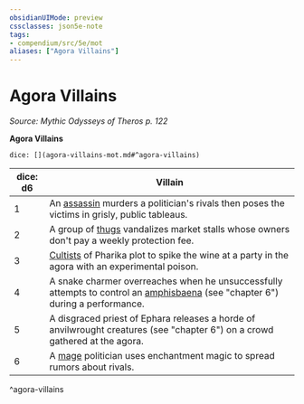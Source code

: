 ```yaml
---
obsidianUIMode: preview
cssclasses: json5e-note
tags:
- compendium/src/5e/mot
aliases: ["Agora Villains"]
---
```

# Agora Villains
*Source: Mythic Odysseys of Theros p. 122* 

**Agora Villains**

`dice: [](agora-villains-mot.md#^agora-villains)`

| dice: d6 | Villain |
|----------|---------|
| 1 | An [assassin](/Systems/5e/bestiary/humanoid/assassin.md) murders a politician's rivals then poses the victims in grisly, public tableaus. |
| 2 | A group of [thugs](/Systems/5e/bestiary/humanoid/thug.md) vandalizes market stalls whose owners don't pay a weekly protection fee. |
| 3 | [Cultists](/Systems/5e/bestiary/humanoid/cultist.md) of Pharika plot to spike the wine at a party in the agora with an experimental poison. |
| 4 | A snake charmer overreaches when he unsuccessfully attempts to control an [amphisbaena](/Systems/5e/bestiary/monstrosity/amphisbaena-gos.md) (see "chapter 6") during a performance. |
| 5 | A disgraced priest of Ephara releases a horde of anvilwrought creatures (see "chapter 6") on a crowd gathered at the agora. |
| 6 | A [mage](/Systems/5e/bestiary/humanoid/mage.md) politician uses enchantment magic to spread rumors about rivals. |
^agora-villains